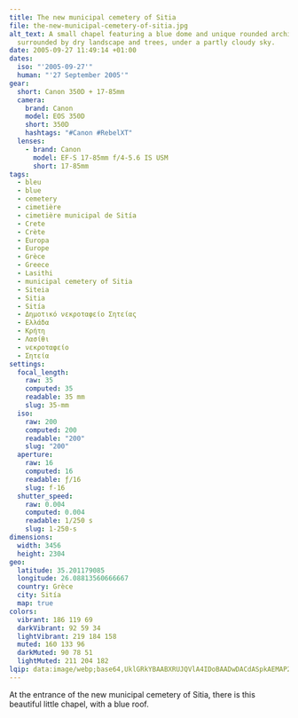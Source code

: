```yaml
---
title: The new municipal cemetery of Sitia
file: the-new-municipal-cemetery-of-sitia.jpg
alt_text: A small chapel featuring a blue dome and unique rounded architecture,
  surrounded by dry landscape and trees, under a partly cloudy sky.
date: 2005-09-27 11:49:14 +01:00
dates:
  iso: "'2005-09-27'"
  human: "'27 September 2005'"
gear:
  short: Canon 350D + 17-85mm
  camera:
    brand: Canon
    model: EOS 350D
    short: 350D
    hashtags: "#Canon #RebelXT"
  lenses:
    - brand: Canon
      model: EF-S 17-85mm f/4-5.6 IS USM
      short: 17-85mm
tags:
  - bleu
  - blue
  - cemetery
  - cimetière
  - cimetière municipal de Sitía
  - Crete
  - Crète
  - Europa
  - Europe
  - Grèce
  - Greece
  - Lasithi
  - municipal cemetery of Sitia
  - Siteia
  - Sitia
  - Sitía
  - Δημοτικό νεκροταφείο Σητείας
  - Ελλάδα
  - Κρήτη
  - Λασίθι
  - νεκροταφείο
  - Σητεία
settings:
  focal_length:
    raw: 35
    computed: 35
    readable: 35 mm
    slug: 35-mm
  iso:
    raw: 200
    computed: 200
    readable: "200"
    slug: "200"
  aperture:
    raw: 16
    computed: 16
    readable: ƒ/16
    slug: f-16
  shutter_speed:
    raw: 0.004
    computed: 0.004
    readable: 1/250 s
    slug: 1-250-s
dimensions:
  width: 3456
  height: 2304
geo:
  latitude: 35.201179085
  longitude: 26.08813560666667
  country: Grèce
  city: Sitía
  map: true
colors:
  vibrant: 186 119 69
  darkVibrant: 92 59 34
  lightVibrant: 219 184 158
  muted: 160 133 96
  darkMuted: 90 78 51
  lightMuted: 211 204 182
lqip: data:image/webp;base64,UklGRkYBAABXRUJQVlA4IDoBAADwDACdASpkAEMAP22gwVi0v6evMzbba/AtiWMAycnf5q6Vqspau3+CJlxuBRPqlBqyPjRs6OiOKay+WK9b88L5SPsiPiNi8o7YfE6GuR07V29WCgFrzGnIoprN6Xjl+242jFouRLcesQj7+rXBc2dAAP0dAK+QtzBm7eqEjkJIIrfzuOMQJg3TaZfXROtEDXbvrBR+b8BKCujQOFKacCCnSjeqBh+RGBRICgVN2bo0h0Duv8MRNPTNoS4z3kC27emk8XmGS/s3ssol5q7FYY3+oZq5eeBLRcWws+DMv7Wj19w4zGz4vyEL+zjfPWCetaJCyih0BU1ajSLTQMTp0a1ZwbXS7kyqSKr1JjhoEkQiPSTaDxnMMtyij0mnpzB4QwSHyWJViqjoB8Dk8oqRwPtqlq2Dpu2wEHCAAA==
---
```


At the entrance of the new municipal cemetery of Sitia, there is this beautiful little chapel, with a blue roof.
